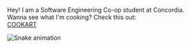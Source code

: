 Hey! I am a Software Engineering Co-op student at Concordia.  
Wanna see what I'm cooking? Check this out:  
[COOKART](https://cookart.onrender.com)

![Snake animation](https://github.com/leonlolleonlol/leonlolleonlol/blob/output/github-contribution-grid-snake.svg)
